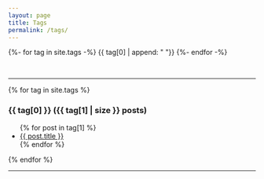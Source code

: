 ```yaml
---
layout: page
title: Tags
permalink: /tags/
---
```


<!-- {% assign all_tags = '' | split: ',' %}

{% for post in site.posts %}
    {% for tags in post.tags %}
        {% for tag in tags %}
            {% assign all_tags = all_tags | push: tag %}
        {% endfor %}
    {% endfor %}
{% endfor %}

{% assign all_tags = all_tags | sort %}
{% assign all_tags = all_tags | uniq %} -->


{%- for tag in site.tags -%}
  <a style="font-size: {{ tag | last | size  |  times: 40 | plus: 60  }}%">{{ tag[0] | append: " "}}</a>
{%- endfor -%}

<br/>

---

{% for tag in site.tags %}
  <h3 style="font-size: {{ tag | last | size  |  times: 15 | plus: 80  }}%" id={{tag[0]}}>{{ tag[0] }} ({{ tag[1] | size }} posts)</h3>
  <ul>
    {% for post in tag[1] %}
      <li><a href="{{ post.url }}">{{ post.title }}</a></li>
    {% endfor %}
  </ul>
{% endfor %}

---
